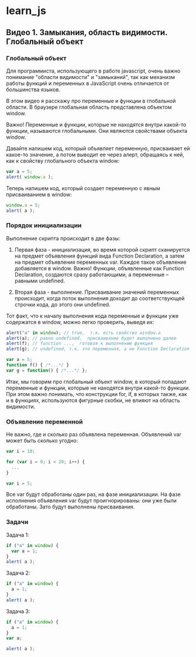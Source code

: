# learn_js

## Видео 1. Замыкания, область видимости. Глобальный объект

### Глобальный объект

Для программиста, использующего в работе javascript, очень важно понимание "области видимости" и "замыканий",
так как механизм работы функций и переменных в JavaScript очень отличается от большинства языков.

В этом видео я расскажу про переменные и функции в глобальной области. В браузере глобальная область представлена объектом window. 

Важно! Переменные и функции, которые не находятся внутри какой-то функции, называются глобальными. Они являются свойствами объекта window.

Давайте напишем код, который объявляет переменную, присваивает ей какое-то значение, а потом выводит ее через алерт, обращаясь к ней, как к свойству глобального объекта window:

```javascript
var a = 5;
alert( window.a );
```

Теперь напишем код, который создает переменную с явным присваиванием в window:
```javascript
window.a = 5;
alert( a );
```

###  Порядок инициализации

Выполнение скрипта происходит в две фазы:

1. Первая фаза - инициализация, во время которой скрипт сканируется на предмет объявления функций вида Function Declaration, а затем на предмет объявления переменных var. Каждое такое объявление добавляется в window. Важно! Функции, объявленные как Function Declaration, создаются сразу работающими, а переменные – равными undefined.

2. Вторая фаза - выполнение. Присваивание значений переменных происходит, когда поток выполнения доходит до соответствующей строчки кода, до этого они undefined.

Тот факт, что к началу выполнения кода переменные и функции уже содержатся в window, можно легко проверить, выведя их:

```javascript
alert("a" in window); // true,  т.к. есть свойство window.a
alert(a); // равно undefined,  присваивание будет выполнено далее
alert(f); // function ...,  готовая к выполнению функция
alert(g); // undefined, т.к. это переменная, а не Function Declaration

var a = 5;
function f() { /*...*/ }
var g = function() { /*...*/ };
```
Итак, мы говорим про глобальный объект window, в который попадают переменные и функции, которые не находятся внутри какой-то функции. При этом важно понимать, что конструкции for, if, в которых также, как и в функциях, используются фигурные скобки, не влияют на область видимости.

### Объявление переменной

Не важно, где и сколько раз объявлена переменная. Объявлений var может быть сколько угодно:

```javascript
var i = 10;

for (var i = 0; i < 20; i++) {
  ...
}

var i = 5;
```

Все var будут обработаны один раз, на фазе инициализации. На фазе исполнения объявления var будут проигнорированы: они уже были обработаны. Зато будут выполнены присваивания.

### Задачи 
Задача 1:
```javascript
if ("a" in window) {
  var a = 1;
}
alert( a );
```
Задача 2:
```javascript
if ("a" in window) {
  a = 1;
}
alert( a );
```
Задача 3:
```javascript
if ("a" in window) {
  a = 1;
}
var a;

alert( a );
```





